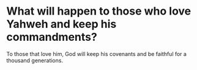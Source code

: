 # What will happen to those who love Yahweh and keep his commandments?

To those that love him, God will keep his covenants and be faithful for a thousand generations.
